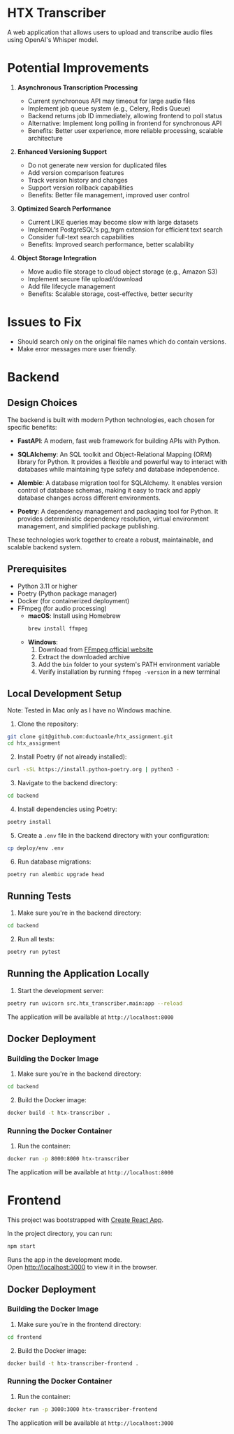 # HTX Transcriber

A web application that allows users to upload and transcribe audio files using OpenAI's Whisper model.

# Potential Improvements

1. **Asynchronous Transcription Processing**
   - Current synchronous API may timeout for large audio files
   - Implement job queue system (e.g., Celery, Redis Queue)
   - Backend returns job ID immediately, allowing frontend to poll status
   - Alternative: Implement long polling in frontend for synchronous API
   - Benefits: Better user experience, more reliable processing, scalable architecture

2. **Enhanced Versioning Support**
   - Do not generate new version for duplicated files
   - Add version comparison features
   - Track version history and changes
   - Support version rollback capabilities
   - Benefits: Better file management, improved user control

3. **Optimized Search Performance**
   - Current LIKE queries may become slow with large datasets
   - Implement PostgreSQL's pg_trgm extension for efficient text search
   - Consider full-text search capabilities
   - Benefits: Improved search performance, better scalability

4. **Object Storage Integration**
   - Move audio file storage to cloud object storage (e.g., Amazon S3)
   - Implement secure file upload/download
   - Add file lifecycle management
   - Benefits: Scalable storage, cost-effective, better security

# Issues to Fix

- Should search only on the original file names which do contain versions.
- Make error messages more user friendly.

# Backend

## Design Choices

The backend is built with modern Python technologies, each chosen for specific benefits:

- **FastAPI**: A modern, fast web framework for building APIs with Python.

- **SQLAlchemy**: An SQL toolkit and Object-Relational Mapping (ORM) library for Python. It provides a flexible and powerful way to interact with databases while maintaining type safety and database independence.

- **Alembic**: A database migration tool for SQLAlchemy. It enables version control of database schemas, making it easy to track and apply database changes across different environments.

- **Poetry**: A dependency management and packaging tool for Python. It provides deterministic dependency resolution, virtual environment management, and simplified package publishing.

These technologies work together to create a robust, maintainable, and scalable backend system.

## Prerequisites

- Python 3.11 or higher
- Poetry (Python package manager)
- Docker (for containerized deployment)
- FFmpeg (for audio processing)
  - **macOS**: Install using Homebrew
    ```bash
    brew install ffmpeg
    ```
  - **Windows**: 
    1. Download from [FFmpeg official website](https://ffmpeg.org/download.html)
    2. Extract the downloaded archive
    3. Add the `bin` folder to your system's PATH environment variable
    4. Verify installation by running `ffmpeg -version` in a new terminal

## Local Development Setup
Note: Tested in Mac only as I have no Windows machine.

1. Clone the repository:
```bash
git clone git@github.com:ductoanle/htx_assignment.git
cd htx_assignment
```

2. Install Poetry (if not already installed):
```bash
curl -sSL https://install.python-poetry.org | python3 -
```

3. Navigate to the backend directory:
```bash
cd backend
```

4. Install dependencies using Poetry:
```bash
poetry install
```

5. Create a `.env` file in the backend directory with your configuration:
```bash
cp deploy/env .env
```

6. Run database migrations:
```bash
poetry run alembic upgrade head
```

## Running Tests

1. Make sure you're in the backend directory:
```bash
cd backend
```

2. Run all tests:
```bash
poetry run pytest
```

## Running the Application Locally

1. Start the development server:
```bash
poetry run uvicorn src.htx_transcriber.main:app --reload
```

The application will be available at `http://localhost:8000`

## Docker Deployment

### Building the Docker Image

1. Make sure you're in the backend directory:
```bash
cd backend
```

2. Build the Docker image:
```bash
docker build -t htx-transcriber .
```

### Running the Docker Container

1. Run the container:
```bash
docker run -p 8000:8000 htx-transcriber
```

The application will be available at `http://localhost:8000`

# Frontend

This project was bootstrapped with [Create React App](https://github.com/facebook/create-react-app).

In the project directory, you can run:

```bash
npm start
```

Runs the app in the development mode.\
Open [http://localhost:3000](http://localhost:3000) to view it in the browser.

## Docker Deployment

### Building the Docker Image

1. Make sure you're in the frontend directory:
```bash
cd frontend
```

2. Build the Docker image:
```bash
docker build -t htx-transcriber-frontend .
```

### Running the Docker Container

1. Run the container:
```bash
docker run -p 3000:3000 htx-transcriber-frontend
```

The application will be available at `http://localhost:3000`